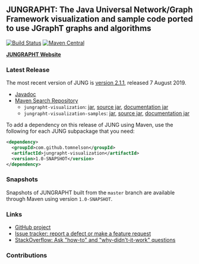 ## JUNGRAPHT: The Java Universal Network/Graph Framework visualization and sample code ported to use JGraphT graphs and algorithms

[![Build Status](https://travis-ci.org/tomnelson/jungrapht.svg?branch=master)](https://travis-ci.org/tomnelson/jungrapht)
[![Maven Central](https://maven-badges.herokuapp.com/maven-central/net.sf.jung/jung-algorithms/badge.svg)](https://maven-badges.herokuapp.com/maven-central/net.sf.jung/jung-algorithms)


[**JUNGRAPHT Website**](http://tomnelson.github.io/jungrapht/)

### Latest Release

The most recent version of JUNG is [version 2.1.1](https://github.com/tomnelson/jungrapht/releases/tag/jungrapht-1.0), released 7 August 2019.
*   [Javadoc](http://tomnelson.github.io/jungrapht/javadoc/index.html)
*   [Maven Search Repository](http://search.maven.org/#search%7Cga%7C1%7Cg%3A%22com.github.tomnelson%22%20AND%20v%3A%221.0-SNAPSHOT%22%20AND%20(a%3A%22jungrapht-visualization%22%20OR%20a%3A%22jungraph-visualization-samples%22))
    *   `jungrapht-visualization`: [jar](http://search.maven.org/remotecontent?filepath=com/github/tomnelson/jungrapht-visualization/1.0-SNAPSHOT/jungrapht-visualization-1.0-SNAPSHOT.jar), [source jar](http://search.maven.org/remotecontent?filepath=com/github/tomnelson/jungrapht-visualization/1.0-SNAPSHOT/jungrapht-visualization-1.0-SNAPSHOT-sources.jar), [documentation jar](http://search.maven.org/remotecontent?filepath=com/github/tomnelson/jungrapht-visualization/1.0-SNAPSHOT/jungrapht-visualization-1.0-SNAPSHOT-javadoc.jar)
    *   `jungrapht-visualization-samples`: [jar](http://search.maven.org/remotecontent?filepath=com/github/tomnelson/jungrapht-visualization-samples-1.0-SNAPSHOT.jar), [source jar](http://search.maven.org/remotecontent?filepath=com/github/tomnelson/jungrapht-visualization-samples-1.0-SNAPSHOT-sources.jar), [documentation jar](http://search.maven.org/remotecontent?filepath=com/github/tomnelson/jungrapht-visualization-samples-1.0-SNAPSHOT-javadoc.jar)

To add a dependency on this release of JUNG using Maven, use the following for each JUNG subpackage that you need:

```xml
<dependency>
  <groupId>com.github.tomnelson</groupId>
  <artifactId>jungrapht-visualization</artifactId>
  <version>1.0-SNAPSHOT</version>
</dependency>
```

### Snapshots

Snapshots of JUNGRAPHT built from the `master` branch are available through Maven using version `1.0-SNAPSHOT`.

### Links

* [GitHub project](https://github.com/tomnelson/jungrapht)
* [Issue tracker: report a defect or make a feature request](https://github.com/tomnelson/jungrapht/issues/new)
* [StackOverflow: Ask "how-to" and "why-didn't-it-work" questions](https://stackoverflow.com/questions/ask?tags=jungrapht+java)

### Contributions

